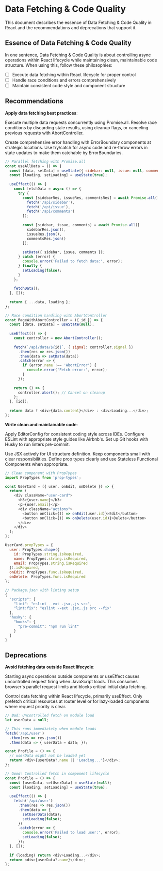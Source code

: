 # Data Fetching & Code Quality
This document describes the essence of Data Fetching & Code Quality in React and the recommendations and deprecations that support it.

## Essence of Data Fetching & Code Quality

In one sentence, Data Fetching & Code Quality is about controlling async operations within React lifecycle while maintaining clean, maintainable code structure. When using this, follow these philosophies:

- [ ] Execute data fetching within React lifecycle for proper control
- [ ] Handle race conditions and errors comprehensively
- [ ] Maintain consistent code style and component structure

## Recommendations

**Apply data fetching best practices**:

Execute multiple data requests concurrently using Promise.all. Resolve race conditions by discarding stale results, using cleanup flags, or canceling previous requests with AbortController.

Create comprehensive error handling with ErrorBoundary components at strategic locations. Use try/catch for async code and re-throw errors in state updates to make them catchable by ErrorBoundaries.

```javascript
// Parallel fetching with Promise.all
const useAllData = () => {
  const [data, setData] = useState({ sidebar: null, issue: null, comments: null });
  const [loading, setLoading] = useState(true);
  
  useEffect(() => {
    const fetchData = async () => {
      try {
        const [sidebarRes, issueRes, commentsRes] = await Promise.all([
          fetch('/api/sidebar'),
          fetch('/api/issue'),
          fetch('/api/comments')
        ]);
        
        const [sidebar, issue, comments] = await Promise.all([
          sidebarRes.json(),
          issueRes.json(),
          commentsRes.json()
        ]);
        
        setData({ sidebar, issue, comments });
      } catch (error) {
        console.error('Failed to fetch data:', error);
      } finally {
        setLoading(false);
      }
    };
    
    fetchData();
  }, []);
  
  return { ...data, loading };
};

// Race condition handling with AbortController
const PageWithAbortController = ({ id }) => {
  const [data, setData] = useState(null);
  
  useEffect(() => {
    const controller = new AbortController();
    
    fetch(`/api/data/${id}`, { signal: controller.signal })
      .then(res => res.json())
      .then(data => setData(data))
      .catch(error => {
        if (error.name !== 'AbortError') {
          console.error('Fetch error:', error);
        }
      });
    
    return () => {
      controller.abort(); // Cancel on cleanup
    };
  }, [id]);
  
  return data ? <div>{data.content}</div> : <div>Loading...</div>;
};
```

**Write clean and maintainable code**:

Apply EditorConfig for consistent coding style across IDEs. Configure ESLint with appropriate style guides like Airbnb's. Set up Git hooks with Husky to run linters pre-commit.

Use JSX actively for UI structure definition. Keep components small with clear responsibilities. Define prop types clearly and use Stateless Functional Components when appropriate.

```javascript
// Clean component with PropTypes
import PropTypes from 'prop-types';

const UserCard = ({ user, onEdit, onDelete }) => {
  return (
    <div className="user-card">
      <h3>{user.name}</h3>
      <p>{user.email}</p>
      <div className="actions">
        <button onClick={() => onEdit(user.id)}>Edit</button>
        <button onClick={() => onDelete(user.id)}>Delete</button>
      </div>
    </div>
  );
};

UserCard.propTypes = {
  user: PropTypes.shape({
    id: PropTypes.string.isRequired,
    name: PropTypes.string.isRequired,
    email: PropTypes.string.isRequired
  }).isRequired,
  onEdit: PropTypes.func.isRequired,
  onDelete: PropTypes.func.isRequired
};

// Package.json with linting setup
{
  "scripts": {
    "lint": "eslint --ext .jsx,.js src",
    "lint:fix": "eslint --ext .jsx,.js src --fix"
  },
  "husky": {
    "hooks": {
      "pre-commit": "npm run lint"
    }
  }
}
```

## Deprecations

**Avoid fetching data outside React lifecycle**:

Starting async operations outside components or useEffect causes uncontrolled request firing when JavaScript loads. This consumes browser's parallel request limits and blocks critical initial data fetching.

Control data fetching within React lifecycle, primarily useEffect. Only prefetch critical resources at router level or for lazy-loaded components where request priority is clear.

```javascript
// Bad: Uncontrolled fetch on module load
let userData = null;

// This runs immediately when module loads
fetch('/api/user')
  .then(res => res.json())
  .then(data => { userData = data; });

const Profile = () => {
  // userData might not be loaded yet
  return <div>{userData?.name || 'Loading...'}</div>;
};

// Good: Controlled fetch in component lifecycle
const Profile = () => {
  const [userData, setUserData] = useState(null);
  const [loading, setLoading] = useState(true);
  
  useEffect(() => {
    fetch('/api/user')
      .then(res => res.json())
      .then(data => {
        setUserData(data);
        setLoading(false);
      })
      .catch(error => {
        console.error('Failed to load user:', error);
        setLoading(false);
      });
  }, []);
  
  if (loading) return <div>Loading...</div>;
  return <div>{userData?.name}</div>;
};
```